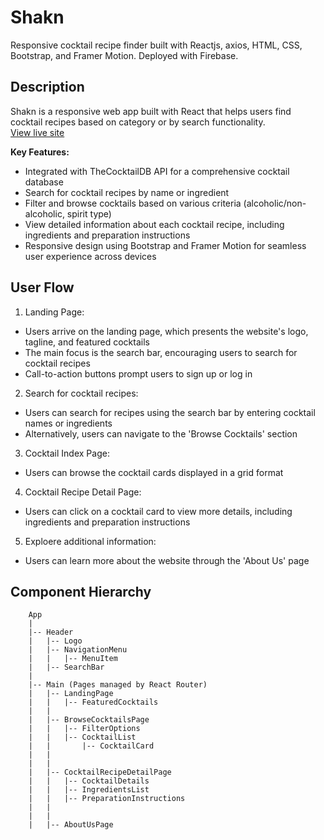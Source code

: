 # Shakn
Responsive cocktail recipe finder built with Reactjs, axios, HTML, CSS, Bootstrap, and Framer Motion. Deployed with Firebase.


## Description 
Shakn is  a responsive web app built with React that helps users find cocktail recipes based on category or by search functionality. <br>
[View live site](https://shakn-fbf84.web.app/)



**Key Features:**

- Integrated with TheCocktailDB API for a comprehensive cocktail database
- Search for cocktail recipes by name or ingredient
- Filter and browse cocktails based on various criteria (alcoholic/non-alcoholic, spirit type)
- View detailed information about each cocktail recipe, including ingredients and preparation instructions
- Responsive design using Bootstrap and Framer Motion for seamless user experience across devices



## User Flow

1. Landing Page:
  - Users arrive on the landing page, which presents the website's logo, tagline, and featured cocktails
  - The main focus is the search bar, encouraging users to search for cocktail recipes
  - Call-to-action buttons prompt users to sign up or log in

2. Search for cocktail recipes:
  - Users can search for recipes using the search bar by entering cocktail names or ingredients
  - Alternatively, users can navigate to the 'Browse Cocktails' section

3. Cocktail Index Page:
  - Users can browse the cocktail cards displayed in a grid format

4. Cocktail Recipe Detail Page:
  - Users can click on a cocktail card to view more details, including ingredients and preparation instructions

5. Exploere additional information:
  - Users can learn more about the website through the 'About Us' page


## Component Hierarchy

        App
        |
        |-- Header
        |   |-- Logo
        |   |-- NavigationMenu
        |   |   |-- MenuItem
        |   |-- SearchBar
        |
        |-- Main (Pages managed by React Router)
        |   |-- LandingPage
        |   |   |-- FeaturedCocktails
        |   |
        |   |-- BrowseCocktailsPage
        |   |   |-- FilterOptions
        |   |   |-- CocktailList
        |   |       |-- CocktailCard
        |   | 
        |   |
        |   |-- CocktailRecipeDetailPage
        |   |   |-- CocktailDetails
        |   |   |-- IngredientsList
        |   |   |-- PreparationInstructions
        |   |
        |   |
        |   |-- AboutUsPage
